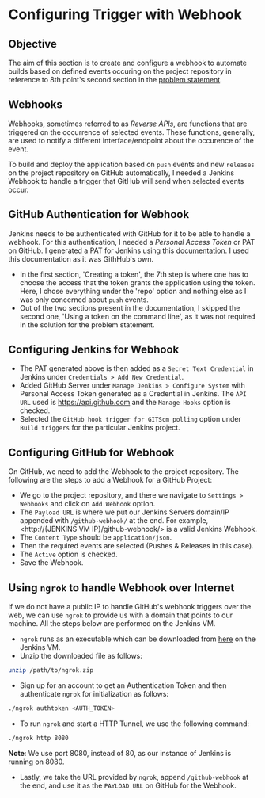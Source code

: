 # Configuring Trigger with Webhook

## Objective

The aim of this section is to create and configure a webhook to automate builds based on defined events occuring on the project repository in reference to 8th point's second section in the [problem statement](problem_statement.md).

## Webhooks

Webhooks, sometimes referred to as _Reverse APIs_, are functions that are triggered on the occurrence of selected events. These functions, generally, are used to notify a different interface/endpoint about the occurence of the event.

To build and deploy the application based on `push` events and new `releases` on the project repository on GitHub automatically, I needed a Jenkins Webhook to handle a trigger that GitHub will send when selected events occur.

## GitHub Authentication for Webhook

Jenkins needs to be authenticated with GitHub for it to be able to handle a webhook. For this authentication, I needed a _Personal Access Token_ or PAT on GitHub. I generated a PAT for Jenkins using this [documentation](https://help.github.com/en/github/authenticating-to-github/creating-a-personal-access-token-for-the-command-line). I used this documentation as it was GithHub's own.

* In the first section, 'Creating a token', the 7th step is where one has to choose the access that the token grants the application using the token. Here, I chose everything under the 'repo' option and nothing else as I was only concerned about `push` events.
* Out of the two sections present in the documentation, I skipped the second one, 'Using a token on the command line', as it was not required in the solution for the problem statement.

## Configuring Jenkins for Webhook

* The PAT generated above is then added as a `Secret Text Credential` in Jenkins under `Credentials > Add New Credential`.
* Added GitHub Server under `Manage Jenkins > Configure System` with Personal Access Token generated as a Credential in Jenkins. The `API URL` used is <https://api.github.com> and the `Manage Hooks` option is checked.
* Selected the `GitHub hook trigger for GITScm polling` option under `Build triggers` for the particular Jenkins project.

## Configuring GitHub for Webhook

On GitHub, we need to add the Webhook to the project repository. The following are the steps to add a Webhook for a GitHub Project:

* We go to the project repository, and there we navigate to `Settings > Webhooks` and click on `Add Webhook` option.
* The `Payload URL` is where we put our Jenkins Servers domain/IP appended with `/github-webhook/` at the end. For example, <http://{JENKINS VM IP}/github-webhook/> is a valid Jenkins Webhook.
* The `Content Type` should be `application/json`.
* Then the required events are selected (Pushes & Releases in this case).
* The `Active` option is checked.
* Save the Webhook.

## Using `ngrok` to handle Webhook over Internet

If we do not have a public IP to handle GitHub's webhook triggers over the web, we can use `ngrok` to provide us with a domain that points to our machine. All the steps below are performed on the Jenkins VM.

* `ngrok` runs as an executable which can be downloaded from [here](https://ngrok.com/download) on the Jenkins VM.
* Unzip the downloaded file as follows:

```bash
unzip /path/to/ngrok.zip
```

* Sign up for an account to get an Authentication Token and then authenticate `ngrok` for initialization as follows:

```bash
./ngrok authtoken <AUTH_TOKEN>
```

* To run `ngrok` and start a HTTP Tunnel, we use the following command:

```bash
./ngrok http 8080
```

**Note**: We use port 8080, instead of 80, as our instance of Jenkins is running on 8080.

* Lastly, we take the URL provided by `ngrok`, append `/github-webhook` at the end, and use it as the `PAYLOAD URL` on GitHub for the Webhook.
